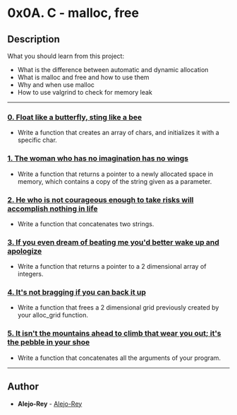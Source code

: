 # 0x0A. C - malloc, free

## Description
What you should learn from this project:

* What is the difference between automatic and dynamic allocation
* What is malloc and free and how to use them
* Why and when use malloc
* How to use valgrind to check for memory leak

---

### [0. Float like a butterfly, sting like a bee](./0-create_array.c)
* Write a function that creates an array of chars, and initializes it with a specific char.


### [1. The woman who has no imagination has no wings](./1-strdup.c)
* Write a function that returns a pointer to a newly allocated space in memory, which contains a copy of the string given as a parameter.


### [2. He who is not courageous enough to take risks will accomplish nothing in life](./2-str_concat.c)
* Write a function that concatenates two strings.


### [3. If you even dream of beating me you'd better wake up and apologize](./3-alloc_grid.c)
* Write a function that returns a pointer to a 2 dimensional array of integers.


### [4. It's not bragging if you can back it up](./4-free_grid.c)
* Write a function that frees a 2 dimensional grid previously created by your alloc_grid function.


### [5. It isn't the mountains ahead to climb that wear you out; it's the pebble in your shoe](./5-argstostr.c)
* Write a function that concatenates all the arguments of your program.

---

## Author
* **Alejo-Rey** - [Alejo-Rey](https://github.com/Alejo-Rey)